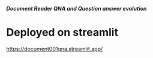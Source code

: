 ***Document Reader QNA and Question answer evalution***

# Deployed on streamlit 

https://document001qna.streamlit.app/
